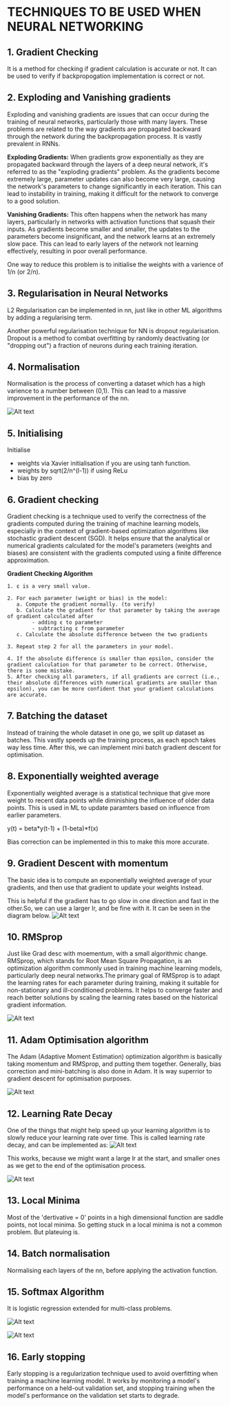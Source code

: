 # TECHNIQUES TO BE USED WHEN NEURAL NETWORKING

## 1. Gradient Checking
It is a method for checking if gradient calculation is accurate or not. It can be used to verify if backpropogation implementation is correct or not.

## 2. Exploding and Vanishing gradients

Exploding and vanishing gradients are issues that can occur during the training of neural networks, particularly those with many layers. These problems are related to the way gradients are propagated backward through the network during the backpropagation process. It is vastly prevalent in RNNs.

**Exploding Gradients:** When gradients grow exponentially as they are propagated backward through the layers of a deep neural network, it's referred to as the "exploding gradients" problem. As the gradients become extremely large, parameter updates can also become very large, causing the network's parameters to change significantly in each iteration. This can lead to instability in training, making it difficult for the network to converge to a good solution.

**Vanishing Gradients:** This often happens when the network has many layers, particularly in networks with activation functions that squash their inputs. As gradients become smaller and smaller, the updates to the parameters become insignificant, and the network learns at an extremely slow pace. This can lead to early layers of the network not learning effectively, resulting in poor overall performance.

One way to reduce this problem is to initialise the weights with a varience of 1/n (or 2/n).

## 3. Regularisation in Neural Networks
L2 Regularisation can be implemented in nn, just like in other ML algorithms by adding a regularising term. 

Another powerful regularisation technique for NN is dropout regularisation. Dropout is a method to combat overfitting by randomly deactivating (or "dropping out") a fraction of neurons during each training iteration.

## 4. Normalisation
Normalisation is the process of converting a dataset which has a high varience to a number between (0,1). This can lead to a massive improvement in the performance of the nn.

![Alt text](<Screenshot from 2023-10-11 20-38-12.png>)

## 5. Initialising
Initialise 
 - weights via Xavier initialisation if you are using tanh function. 
 - weights by sqrt(2/n^(l-1)) if using ReLu
 - bias by zero 

## 6. Gradient checking
Gradient checking is a technique used to verify the correctness of the gradients computed during the training of machine learning models, especially in the context of gradient-based optimization algorithms like stochastic gradient descent (SGD). It helps ensure that the analytical or numerical gradients calculated for the model's parameters (weights and biases) are consistent with the gradients computed using a finite difference approximation.

**Gradient Checking Algorithm**
```
1. ε is a very small value.

2. For each parameter (weight or bias) in the model:
   a. Compute the gradient normally. (to verify)
   b. Calculate the gradient for that parameter by taking the average of gradient calculated after
        - adding ε to parameter 
        - subtracting ε from parameter 
   c. Calculate the absolute difference between the two gradients

3. Repeat step 2 for all the parameters in your model.

4. If the absolute difference is smaller than epsilon, consider the gradient calculation for that parameter to be correct. Otherwise, there is some mistake.
5. After checking all parameters, if all gradients are correct (i.e., their absolute differences with numerical gradients are smaller than epsilon), you can be more confident that your gradient calculations are accurate.
```

## 7. Batching the dataset
Instead of training the whole dataset in one go, we split up dataset as batches. This vastly speeds up the training process, as each epoch takes way less time. After this, we can implement mini batch gradient descent for optimisation.

## 8. Exponentially weighted average
Exponentially weighted average is a statistical technique that give more weight to recent data points while diminishing the influence of older data points. This is used in ML to update paramters based on influence from earlier parameters.

y(t) = beta*y(t-1) + (1-beta)*f(x)

Bias correction can be implemented in this to make this more accurate.

## 9. Gradient Descent with momentum
The basic idea is to compute an exponentially weighted average of your gradients, and then use that gradient to update your weights instead.

This is helpful if the gradient has to go slow in one direction and fast in the other.So, we can use a larger lr, and be fine with it. It can be seen in the diagram below.
![Alt text](<Screenshot from 2023-10-12 21-11-00.png>)

## 10. RMSprop
Just like Grad desc with moementum, with a small algorithmic change.
RMSprop, which stands for Root Mean Square Propagation, is an optimization algorithm commonly used in training machine learning models, particularly deep neural networks.The primary goal of RMSprop is to adapt the learning rates for each parameter during training, making it suitable for non-stationary and ill-conditioned problems. It helps to converge faster and reach better solutions by scaling the learning rates based on the historical gradient information.

![Alt text](<Screenshot from 2023-10-12 21-24-45.png>)

## 11. Adam Optimisation algorithm
The Adam (Adaptive Moment Estimation) optimization algorithm is basically taking momentum and RMSprop, and putting them together. Generally, bias correction and mini-batching is also done in Adam. It is way superrior to gradient descent for optimisation purposes.

![Alt text](<Screenshot from 2023-10-13 06-35-25.png>)

## 12. Learning Rate Decay

One of the things that might help speed up your learning algorithm is to slowly reduce your learning rate over time. This is called learning rate decay, and can be implemented as:
![Alt text](<Screenshot from 2023-10-13 06-39-52.png>)

This works, because we might want a large lr at the start, and smaller ones as we get to the end of the optimisation process.

![Alt text](<Screenshot from 2023-10-13 06-41-27.png>)

## 13. Local Minima
Most of the 'dertivative = 0' points in a high dimensional function are saddle points, not local minima. So getting stuck in a local minima is not a common problem. But plateuing is.

## 14. Batch normalisation
Normalising each layers of the nn, before applying the activation function.

## 15. Softmax Algorithm
It is logistic regression extended for multi-class problems. 

![Alt text](<Screenshot from 2023-10-14 06-46-50.png>)

![Alt text](<Screenshot from 2023-10-14 20-18-37.png>)

## 16. Early stopping

Early stopping is a regularization technique used to avoid overfitting when training a machine learning model. It works by monitoring a model's performance on a held-out validation set, and stopping training when the model's performance on the validation set starts to degrade.


